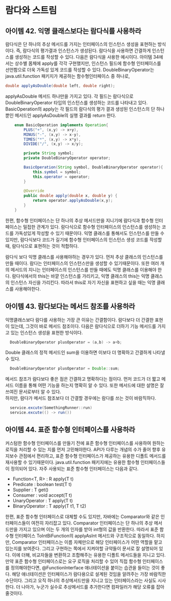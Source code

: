 
# 람다와 스트림
## 아이템 42. 익명 클래스보다는 람다식를 사용하라
람다식은 단 하나의 추상 메서드를 가지는 인터페이스의 인스턴스 생성을 표현하는 방식이다. 즉, 람다식의 평가결과 인스턴스가 생성된다. 람다식을 사용하면 간결하게 인스턴스를 생성하는 코드를 작성할 수 있다. 
다음은 람다식을 사용한 예시이다. 아이템 34에서는 상수별 몸체에 apply를 각각 구현했지만, 인스턴스 필드에 함수형 인터페이스를 선언함으로 더욱 가독성 있게 코드를 작성할 수 있다. DoubleBinaryOperator는 java.util.function 패키지가 제공하는 함수형인터페이스 중 하나로, 
```java
double applyAsDouble(double left, double right);
```
applyAsDouble 메서드 하나만을 가지고 있다. 각 필드는 람다식으로 DoubleBinaryOperator 타입의 인스턴스를 생성하는 코드를 나타내고 있다. BasicOperation의 apply는 각 필드의 람다식의 평가 결과 생성된 인스턴스의 단 하나 뿐인 메서드인 applyAsDouble의 실행 결과를 return 한다. 
```java
    enum BasicOperation implements Operation{
        PLUS("+", (x,y) -> x+y),
        MINUS("-", (x,y) -> x-y),
        TIMES("*", (x,y) -> x*y),
        DIVIDE("/", (x,y) -> x/y);

        private String symbol;
        private DoubleBinaryOperator operator;

        BasicOperation(String symbol, DoubleBinaryOperator operator){
            this.symbol = symbol;
            this.operator = operator;
        }
        
        @Override
        public double apply(double x, double y) {
            return operator.applyAsDouble(x,y);
        }
    }
```

한편, 함수형 인터페이스는 단 하나의 추상 메서드만을 지니기에 람다식과 함수형 인터페이스는 밀접한 관계가 있다. 람다식으로 함수형 인터페이스의 인스턴스를 생성하는 코드를 가독성있게 작성할 수 있기 때문이다. 
익명 클래스를 통해서도 인스턴스를 만들 수 있지만, 람다식보다 코드가 길기에 함수형 인터페이스의 인스턴스 생성 코드를 작성할 때, 람다식으로 표현하는 것이 적합하다. 

람다식 보다 익명 클래스를 사용해야하는 경우가 있다. 먼저 추상 클래스의 인스턴스를 만들 때이다. 람다는 인터페이스의 인스턴스만을 생성할 수 있기때문이다. 또한 여러 개의 메서드의 지니는 인터페이스의 인스턴스를 만들 때에도 익명 클래스를 이용해야 한다. 람다식에서의 this는 바깥 인스턴스를 가리키고, 익명 클래스의 this는 익명 클래스의 인스턴스 자신을 가리킨다. 따라서 this로 자기 자신을 표현하고 싶을 때는 익명 클래스를 사용해야한다. 

## 아이템 43. 람다보다는 메서드 참조를 사용하라
익명클래스보다 람다를 사용하는 가장 큰 이유는 간결함이다. 람다보다 더 간결한 표현이 있는데, 그것이 바로 메서드 참조이다. 다음은 람다식으로 더하기 기능 메서드를 가지고 있는 인스턴스 생성을 표현한 방식이다.
```java
  DoubleBinaryOperator plusOperator = (a,b) -> a+b;
```

Double 클래스의 정적 메서드인 sum을 이용하면 이보다 더 명확하고 간결하게 나타낼 수 있다.
```java
  DoubleBinaryOperator plusOperator = Double::sum;
```
메서드 참조가 람다보다 좋은 점은 간결하고 명확하다는 점이다. 먼저 코드가 더 짧고 메서드 이름을 통해 어떤 기능을 하는지 명확히 알 수 있다. 또한 메서드에 대한 설명은 잘 쓰여진 문서로부터 알 수 있다.  
하지만, 람다가 메서드 참조보다 더 간결할 경우에는 람다를 쓰는 것이 바람직하다.
```java
  service.excute(SomethingRunner::run)
  service.excute(() -> run())
```

## 아이템 44. 표준 함수형 인터페이스를 사용하라
커스텀한 함수형 인터페이스를 만들기 전에 표준 함수형 인터페이스를 사용하여 원하는 로직을 처리할 수 있는 지를 먼저 고민해야한다. API가 다루는 개념의 수가 줄어 향후 유지보수 관점에서 편리하고, 표준 함수형 인터페이스가 제공하는 유용한 디폴트 메서드를 재사용할 수 있기때문이다. java.util.function 패키지에는 유용한 함수형 인터페이스들이 정의되어 있다. 자주 사용되는 표준 함수형 인터페이스는 다음과 같다.   
- Function<T, R> : R apply(T t)
- Predicate<T> : boolean test(T t)
- Supplier<T> : T get()
- Consumer<T> : void accept(T t)
- UnaryOperator<T> : T apply(T t)
- BinaryOperator<T> : T apply(T t1, T t2)   
 
한편, 표준 함수형 인터페이스로 대체할 수도 있지만, 자바에는 Comparator와 같은 인터페이스들이 여전히 자리잡고 있다. Comparator 인터페이스는 단 하나의 추상 메서드만을 가지고 있으며 이는 두 개의 인자를 받아 int형의 값을 반환한다. 따라서 표준 함수형 인터페이스 ToIntBiFunction의 applyAsInt 메서드와 구조적으로 동일하다. 하지만, Comparator 인터페이스는 이름 자체만으로 해당 인터페이스가 어떤 역할을 맡고 있는지를 보여준다. 그리고 구현하는 쪽에서 지켜야할 규약들이 문서로 잘 설명되어 있다. 이에 더해, 비교자들을 변환하고 조합해주는 유용한 디폴트 메서드들을 지니고 있다.  
만약 표준 함수형 인터페이스로는 요구 로직을 처리할 수 있어 직접 함수형 인터페이스를 정의해야한다면, @FunctionInterface 애너테이션을 붙이는 습관을 들이는 것이 좋다. 해당 애너테이션은 인터페이스가 람다용으로 설계된 것임을 알려주는 가장 바람직한 수단이다. 그리고 오직 하나의 추상메서드만을 지니고 있는 인터페이스라는 사실도 시사한다. 더 나아가, 누군가 실수로 추상메서드를 추가한다면 컴파일러가 해당 오류를 잡아줄것이다.


